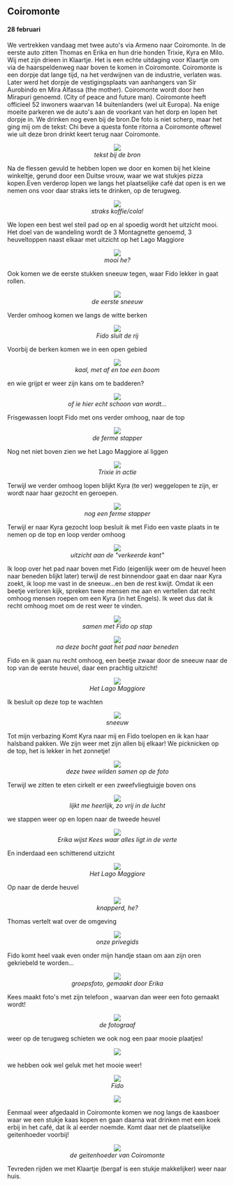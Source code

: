 ## Coiromonte
#### 28 februari
We vertrekken vandaag met twee auto's via Armeno naar Coiromonte. In de eerste auto zitten Thomas en Erika en hun drie honden Trixie, Kyra en Milo. Wij met zijn drieen in Klaartje. Het is een echte uitdaging voor Klaartje om via de haarspeldenweg naar boven te komen in Coiromonte. Coiromonte is een dorpje dat lange tijd, na het verdwijnen van de industrie, verlaten was. Later werd het dorpje de vestigingsplaats van aanhangers van Sir Aurobindo en Mira Alfassa (the mother). Coiromonte wordt door hen Mirapuri genoemd. (City of peace and future man). Coiromonte heeft officieel 52 inwoners waarvan 14 buitenlanders (wel uit Europa). 
Na enige moeite parkeren we de auto's aan de voorkant van het dorp en lopen het dorpje in. We drinken nog even bij de bron.De foto is niet scherp, maar het ging mij om de tekst: Chi beve a questa fonte ritorna a Coiromonte oftewel wie uit deze bron drinkt keert terug naar Coiromonte.
<p align="center"><img id="fotobreed" src="Wandelingen/foto56.jpg" /><br>
<em> tekst bij de bron </em></p>
Na de flessen gevuld te hebben lopen we door en komen bij het kleine winkeltje, gerund door een Duitse vrouw, waar we wat stukjes pizza kopen.Even verderop lopen we langs het plaatselijke café dat open is en we nemen ons voor daar straks iets te drinken, op de terugweg.
<p align="center"><img id="fotobreed" src="Wandelingen/foto57.jpg" /><br>
<em> straks koffie/cola! </em></p>
We lopen een best wel steil pad op en al spoedig wordt het uitzicht mooi. Het doel van de wandeling wordt de 3 Montagnette genoemd, 3 heuveltoppen naast elkaar met uitzicht op het Lago Maggiore
<p align="center"><img id="fotobreed" src="Wandelingen/foto58.jpg" /><br>
<em> mooi he? </em></p>
Ook komen we de eerste stukken sneeuw tegen, waar Fido lekker in gaat rollen.
<p align="center"><img id="fotobreed" src="Wandelingen/foto59.jpg" /><br>
<em> de eerste sneeuw </em></p>
Verder omhoog komen we langs de witte berken
<p align="center"><img id="fotobreed" src="Wandelingen/foto60.jpg" /><br>
<em> Fido sluit de rij </em></p>
Voorbij de berken komen we in een open gebied 
<p align="center"><img id="fotobreed" src="Wandelingen/foto61.jpg" /><br>
<em> kaal, met af en toe een boom </em></p>
en wie grijpt er weer zijn kans om te badderen?
<p align="center"><img id="fotobreed" src="Wandelingen/foto62.jpg" /><br>
<em> of ie hier echt schoon van wordt... </em></p>
Frisgewassen loopt Fido met ons verder omhoog, naar de top
<p align="center"><img id="fotohoog" src="Wandelingen/foto63.jpg" /><br>
<em> de ferme stapper </em></p>
Nog net niet boven zien we het Lago Maggiore al liggen
<p align="center"><img id="fotobreed" src="Wandelingen/foto64.jpg" /><br>
<em> Trixie in actie </em></p>

Terwijl we verder omhoog lopen blijkt Kyra (te ver) weggelopen te zijn, er wordt naar haar gezocht en geroepen.
<p align="center"><img id="fotohoog" src="Wandelingen/foto65.jpg" /><br>
<em> nog een ferme stapper </em></p>
Terwijl er naar Kyra gezocht loop besluit ik met Fido een vaste plaats in te nemen op de top en loop verder omhoog
<p align="center"><img id="fotobreed" src="Wandelingen/foto66.jpg" /><br>
<em> uitzicht aan de "verkeerde kant" </em></p>
Ik loop over het pad naar boven met Fido (eigenlijk weer om de heuvel heen naar beneden blijkt later) terwijl de rest binnendoor gaat en daar naar Kyra zoekt, ik loop me vast in de sneeuw...en ben de rest kwijt. Omdat ik een beetje verloren kijk, spreken twee mensen me aan en vertellen dat recht omhoog mensen roepen om een Kyra (in het Engels). Ik weet dus dat ik recht omhoog moet om de rest weer te vinden.
<p align="center"><img id="fotobreed" src="Wandelingen/foto67.jpg" /><br>
<em> samen met Fido op stap </em></p>
<p align="center"><img id="fotobreed" src="Wandelingen/foto68.jpg" /><br>
<em> na deze bocht gaat het pad naar beneden </em></p>
Fido en ik gaan nu recht omhoog, een beetje zwaar door de sneeuw naar de top van de eerste heuvel, daar een prachtig uitzicht!
<p align="center"><img id="fotobreed" src="Wandelingen/foto69.jpg" /><br>
<em> Het Lago Maggiore </em></p>
Ik besluit op deze top te wachten
<p align="center"><img id="fotohoog" src="Wandelingen/foto70.jpg" /><br>
<em> sneeuw </em></p>
Tot mijn verbazing Komt Kyra naar mij en Fido toelopen en ik kan haar halsband pakken. We zijn weer met zijn allen bij elkaar!
We picknicken op de top, het is lekker in het zonnetje!
<p align="center"><img id="fotohoog" src="Wandelingen/foto71.jpg" /><br>
<em> deze twee wilden samen op de foto </em></p>
Terwijl we zitten te eten cirkelt er een zweefvliegtuigje boven ons
<p align="center"><img id="fotobreed" src="Wandelingen/foto72.jpg" /><br>
<em> lijkt me heerlijk, zo vrij in de lucht </em></p>
we stappen weer op en lopen naar de tweede heuvel
<p align="center"><img id="fotohoog" src="Wandelingen/foto73.jpg" /><br>
<em> Erika wijst Kees waar alles ligt in de verte </em></p>
En inderdaad een schitterend uitzicht
<p align="center"><img id="fotobreed" src="Wandelingen/foto74.jpg" /><br>
<em> Het Lago Maggiore </em></p>
Op naar de derde heuvel
<p align="center"><img id="fotohoog" src="Wandelingen/foto75.jpg" /><br>
<em> knapperd, he?  </em></p>

Thomas vertelt wat over de omgeving
<p align="center"><img id="fotobreed" src="Wandelingen/foto76.jpg" /><br>
<em> onze privegids </em></p>
Fido komt heel vaak even onder mijn handje staan om aan zijn oren gekriebeld te worden...
<p align="center"><img id="fotobreed" src="Wandelingen/foto77.jpg" /><br>
<em> groepsfoto, gemaakt door Erika </em></p>
Kees maakt foto's met zijn telefoon , waarvan dan weer een foto gemaakt wordt!
<p align="center"><img id="fotohoog" src="Wandelingen/foto78.jpg" /><br>
<em> de fotograaf  </em></p>
weer op de terugweg schieten we ook nog een paar mooie plaatjes!
<p align="center"><img id="fotobreed" src="Wandelingen/foto79.jpg" /><br>
<em>  </em></p>
we hebben ook wel geluk met het mooie weer!
<p align="center"><img id="fotohoog" src="Wandelingen/foto80.jpg" /><br>
<em> Fido </em></p>
<p align="center"><img id="fotohoog" src="Wandelingen/foto81.jpg" /><br>
<em>  </em></p>
Eenmaal weer afgedaald in Coiromonte komen we nog langs de kaasboer waar we een stukje kaas kopen en gaan daarna wat drinken met een koek erbij in het café, dat ik al eerder noemde. Komt daar net de plaatselijke geitenhoeder voorbij!
<p align="center"><img id="fotobreed" src="Wandelingen/foto82.jpg" /><br>
<em> de geitenhoeder van Coiromonte </em></p>
Tevreden rijden we met Klaartje (bergaf is een stukje makkelijker) weer naar huis. 

